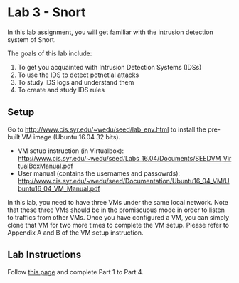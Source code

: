 # Lab 3 - Snort

In this lab assignment, you will get familiar with the intrusion detection system of Snort. 

The goals of this lab include:
1.	To get you acquainted with Intrusion Detection Systems (IDSs)
2.	To use the IDS to detect potnetial attacks
3.	To study IDS logs and understand them
4.	To create and study IDS rules


## Setup

Go to http://www.cis.syr.edu/~wedu/seed/lab_env.html to install the pre-built VM image (Ubuntu 16.04 32 bits).

- VM setup instruction (in Virtualbox): http://www.cis.syr.edu/~wedu/seed/Labs_16.04/Documents/SEEDVM_VirtualBoxManual.pdf
- User manual (contains the usernames and passowrds): http://www.cis.syr.edu/~wedu/seed/Documentation/Ubuntu16_04_VM/Ubuntu16_04_VM_Manual.pdf

In this lab, you need to have three VMs under the same local network. Note that these three VMs should be in the promiscuous mode in order to listen to traffics from other VMs. Once you have configured a VM, you can simply clone that VM for two more times to complete the VM setup. Please refer to Appendix A and B of the VM setup instruction.

## Lab Instructions  
Follow [this page](https://github.com/xyliatgithub/EN650654-2022/blob/main/LabFour/Lab%204%20Manual.pdf) and complete Part 1 to Part 4. 

